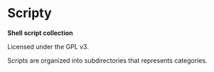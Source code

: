 # Scripty

**Shell script collection**

Licensed under the GPL v3.

Scripts are organized into subdirectories that represents categories.